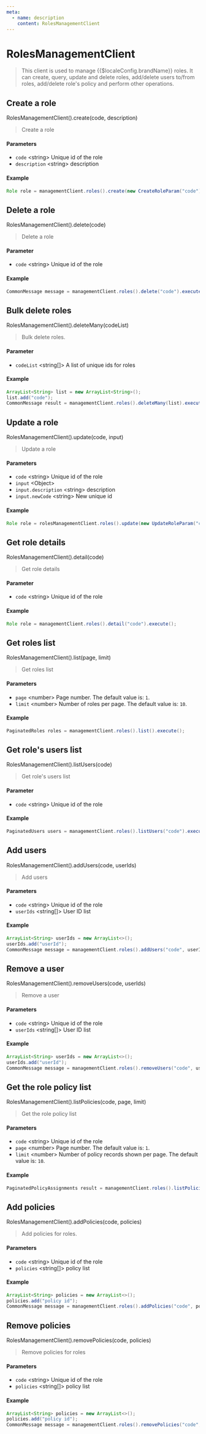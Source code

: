 ```yaml
---
meta:
  - name: description
    content: RolesManagementClient
---
```


# RolesManagementClient

<LastUpdated/>


> This client is used to manage {{$localeConfig.brandName}} roles. It can create, query, update and delete roles, add/delete users to/from roles, add/delete role's policy and perform other operations.

## Create a role

RolesManagementClient().create(code, description)

> Create a role

#### Parameters

- `code` \<string\> Unique id of the role
- `description` \<string\> description

#### Example

```java
Role role = managementClient.roles().create(new CreateRoleParam("code")).execute();
```

## Delete a role

RolesManagementClient().delete(code)

> Delete a role

#### Parameter

- `code` \<string\> Unique id of the role

#### Example

```java
CommonMessage message = managementClient.roles().delete("code").execute();
```

## Bulk delete roles

RolesManagementClient().deleteMany(codeList)

> Bulk delete roles.

#### Parameter

- `codeList` \<string[]\> A list of unique ids for roles

#### Example

```java
ArrayList<String> list = new ArrayList<String>();
list.add("code");
CommonMessage result = managementClient.roles().deleteMany(list).execute();
```

## Update a role

RolesManagementClient().update(code, input)

> Update a role

#### Parameters

- `code` \<string\> Unique id of the role
- `input` \<Object\>
- `input.description` \<string\> description
- `input.newCode` \<string\> New unique id

#### Example

```java
Role role = rolesManagementClient.roles().update(new UpdateRoleParam("code").withDescription("desc")).execute();
```

## Get role details

RolesManagementClient().detail(code)

> Get role details

#### Parameter

- `code` \<string\> Unique id of the role

#### Example

```java
Role role = managementClient.roles().detail("code").execute();
```

## Get roles list

RolesManagementClient().list(page, limit)

> Get roles list

#### Parameters

- `page` \<number\> Page number. The default value is: `1`.
- `limit` \<number\> Number of roles per page. The default value is: `10`.

#### Example

```java
PaginatedRoles roles = managementClient.roles().list().execute();
```

## Get role's users list

RolesManagementClient().listUsers(code)

> Get role's users list

#### Parameter

- `code` \<string\> Unique id of the role

#### Example

```java
PaginatedUsers users = managementClient.roles().listUsers("code").execute();
```

## Add users

RolesManagementClient().addUsers(code, userIds)

> Add users

#### Parameters

- `code` \<string\> Unique id of the role
- `userIds` \<string[]\> User ID list

#### Example

```java
ArrayList<String> userIds = new ArrayList<>();
userIds.add("userId");
CommonMessage message = managementClient.roles().addUsers("code", userIds).execute();
```

## Remove a user

RolesManagementClient().removeUsers(code, userIds)

> Remove a user 

#### Parameters

- `code` \<string\> Unique id of the role
- `userIds` \<string[]\> User ID list

#### Example

```java
ArrayList<String> userIds = new ArrayList<>();
userIds.add("userId");
CommonMessage message = managementClient.roles().removeUsers("code", userIds).execute();
```

## Get the role policy list

RolesManagementClient().listPolicies(code, page, limit)

> Get the role policy list

#### Parameters

- `code` \<string\> Unique id of the role
- `page` \<number\> Page number. The default value is: `1`.
- `limit` \<number\> Number of policy records shown per page. The default value is: `10`.

#### Example

```java
PaginatedPolicyAssignments result = managementClient.roles().listPolicies("code").execute();
```

## Add policies

RolesManagementClient().addPolicies(code, policies)

> Add policies for roles.

#### Parameters

- `code` \<string\> Unique id of the role
- `policies` \<string[]\> policy list

#### Example

```java
ArrayList<String> policies = new ArrayList<>();
policies.add("policy id");
CommonMessage message = managementClient.roles().addPolicies("code", policies).execute();
```

## Remove policies

RolesManagementClient().removePolicies(code, policies)

> Remove policies for roles

#### Parameters

- `code` \<string\> Unique id of the role
- `policies` \<string[]\> policy list

#### Example

```java
ArrayList<String> policies = new ArrayList<>();
policies.add("policy id");
CommonMessage message = managementClient.roles().removePolicies("code", policies).execute();
```
